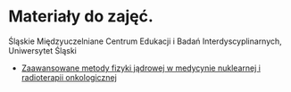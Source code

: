 
# Materiały do zajęć. 

Śląskie Międzyuczelniane Centrum Edukacji i Badań Interdyscyplinarnych, Uniwersytet Śląski

- [Zaawansowane metody fizyki jądrowej w medycynie nuklearnej i radioterapii onkologicznej](Zaawansowane_metody_fizyki_jądrowej_w_medycynie_nuklearnej_i_radioterapii_onkologicznej/README.md)
